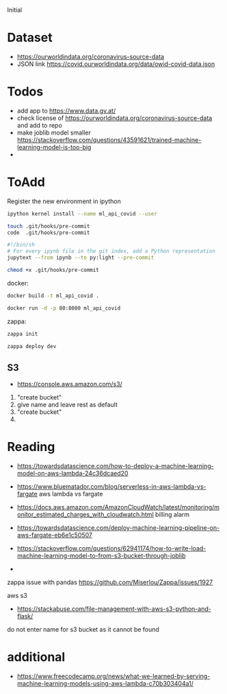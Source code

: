 Initial

# Dataset

- https://ourworldindata.org/coronavirus-source-data
- JSON link https://covid.ourworldindata.org/data/owid-covid-data.json

# Todos





- add app to https://www.data.gv.at/
- check license of https://ourworldindata.org/coronavirus-source-data and add to repo
- make joblib model smaller https://stackoverflow.com/questions/43591621/trained-machine-learning-model-is-too-big
-


# ToAdd


Register the new environment in ipython
```sh
ipython kernel install --name ml_api_covid --user
```

```sh
touch .git/hooks/pre-commit
code  .git/hooks/pre-commit

#!/bin/sh
# For every ipynb file in the git index, add a Python representation
jupytext --from ipynb --to py:light --pre-commit

chmod +x .git/hooks/pre-commit
```



docker:

```sh
docker build -t ml_api_covid .
```

```sh
docker run -d -p 80:8080 ml_api_covid
```

zappa:

```sh
zappa init
```

```sh
zappa deploy dev
```

## S3

- https://console.aws.amazon.com/s3/


1. "create bucket"
2. give name and leave rest as default
3. "create bucket"
4.


# Reading


- https://towardsdatascience.com/how-to-deploy-a-machine-learning-model-on-aws-lambda-24c36dcaed20


- https://www.bluematador.com/blog/serverless-in-aws-lambda-vs-fargate aws lambda vs fargate
- https://docs.aws.amazon.com/AmazonCloudWatch/latest/monitoring/monitor_estimated_charges_with_cloudwatch.html billing alarm
- https://towardsdatascience.com/deploy-machine-learning-pipeline-on-aws-fargate-eb6e1c50507
- https://stackoverflow.com/questions/62941174/how-to-write-load-machine-learning-model-to-from-s3-bucket-through-joblib
-

zappa issue with pandas https://github.com/Miserlou/Zappa/issues/1927

aws s3

- https://stackabuse.com/file-management-with-aws-s3-python-and-flask/


do not enter name for s3 bucket as it cannot be found

# additional

- https://www.freecodecamp.org/news/what-we-learned-by-serving-machine-learning-models-using-aws-lambda-c70b303404a1/